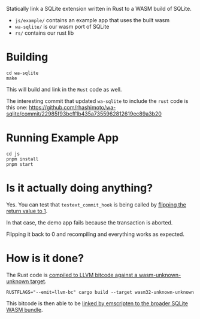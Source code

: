 Statically link a SQLite extension written in Rust to a WASM build of SQLite.

- `js/example/` contains an example app that uses the built wasm
- `wa-sqlite/` is our wasm port of SQLite
- `rs/` contains our rust lib

# Building

```
cd wa-sqlite
make
```

This will build and link in the `Rust` code as well.

The interesting commit that updated `wa-sqlite` to include the `rust` code is this one:
https://github.com/rhashimoto/wa-sqlite/commit/22985f93bcff1b435a7355962812619ec89a3b20

# Running Example App

```
cd js
pnpm install
pnpm start
```

# Is it actually doing anything?

Yes. You can test that `testext_commit_hook` is being called by [flipping the return value to 1](https://github.com/tantaman/sqlite-rust-wasm/blob/main/rs/test_extension/src/lib.rs#L5).

In that case, the demo app fails because the transaction is aborted.

Flipping it back to 0 and recompiling and everything works as expected.

# How is it done?

The Rust code is [compiled to LLVM bitcode against a wasm-unknown-unknown target](https://github.com/rhashimoto/wa-sqlite/blob/22985f93bcff1b435a7355962812619ec89a3b20/Makefile#LL216).

```
RUSTFLAGS="--emit=llvm-bc" cargo build --target wasm32-unknown-unknown
```

This bitcode is then able to be [linked by emscripten to the broader SQLite WASM bundle](https://github.com/rhashimoto/wa-sqlite/blob/22985f93bcff1b435a7355962812619ec89a3b20/Makefile#L256).
